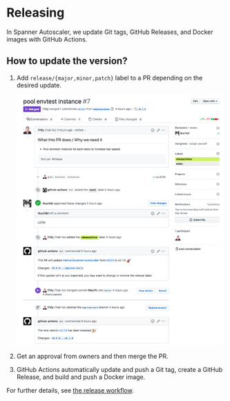 # Releasing

In Spanner Autoscaler, we update Git tags, GitHub Releases, and Docker images with GitHub Actions.

## How to update the version?

1. Add `release/{major,minor,patch}` label to a PR depending on the desired update.

    ![screenshot](./assets/releasing.png)

1. Get an approval from owners and then merge the PR.
1. GitHub Actions automatically update and push a Git tag, create a GitHub Release, and build and push a Docker image.

For further details, see [the release workflow](../.github/workflows/release.yml).
